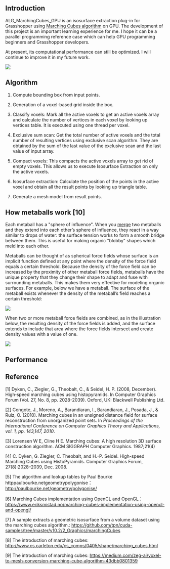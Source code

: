 ## Introduction

ALG_MarchingCubes_GPU is an isosurface extraction plug-in for Grasshopper using [Marching Cubes algorithm](https://en.wikipedia.org/wiki/Marching_cubes) on GPU. The development of this project is an important learning experience for me. I hope it can be a parallel programming reference case which can help GPU programming beginners and Grasshopper developers.

At present, its computational performance can still be optimized. I will continue to improve it in my future work.

![](https://albertlidesign.github.io/post-images/1586082938627.png)

## Algorithm

1. Compute bounding box from input points. 

2. Generation of a voxel-based grid inside the box. 

3. Classify voxels: Mark all the active voxels to get an active voxels array and calculate the number of vertices in each voxel by looking up vertices table. It is executed using one thread per voxel.

4. Exclusive sum scan:  Get the total number of active voxels and the total number of resulting vertices using exclusive scan algorithm. They are obtained by the sum of the last value of the exclusive scan and the last value of input array.

5. Compact voxels: This compacts the active voxels array to get rid of empty voxels. This allows us to execute Isosurface Extraction on only the active voxels.

6. Isosurface extraction: Calculate the position of the points in the active voxel and obtain all the result points by looking up triangle table.

7. Generate a mesh model from result points.

## How metaballs work [10]

Each metaball has a "sphere of influence". When you [merge](https://www.sidefx.com/docs/houdini/nodes/sop/merge.html) two metaballs and they extend into each other’s sphere of influence, they react in a way similar to drops of water: the surface tension works to form a smooth bridge between them. This is useful for making organic "blobby" shapes which meld into each other.

Metaballs can be thought of as spherical force fields whose surface is an implicit function defined at any point where the density of the force field equals a certain threshold. Because the density of the force field can be increased by the proximity of other metaball force fields, metaballs have the unique property that they change their shape to adapt and fuse with surrounding metaballs. This makes them very effective for modeling organic surfaces. For example, below we have a metaball. The surface of the metaball exists whenever the density of the metaball’s field reaches a certain threshold:

![](https://www.sidefx.com/docs/houdini/nodes/images/MetaballFields.jpg)

When two or more metaball force fields are combined, as in the illustration below, the resulting density of the force fields is added, and the surface extends to include that area where the force fields intersect and create density values with a value of one. 

![](https://www.sidefx.com/docs/houdini/nodes/images/MetaballFieldsa.jpg)

## Performance


## Reference

[1] Dyken, C., Ziegler, G., Theobalt, C., & Seidel, H. P. (2008, December). High‐speed marching cubes using histopyramids. In Computer Graphics Forum (Vol. 27, No. 8, pp. 2028-2039). Oxford, UK: Blackwell Publishing Ltd.

[2] Congote, J., Moreno, A., Barandiaran, I., Barandiaran, J., Posada, J., & Ruiz, O. (2010). Marching cubes in an unsigned distance field for surface reconstruction from unorganized point sets. In *Proceedings of the International Conference on Computer Graphics Theory and Applications, vol. 1, pp. 143,147, 2010*.

[3] Lorensen W E, Cline H E. Marching cubes: A high resolution 3D surface construction algorithm. ACM SIGGRAPH Computer Graphics. 1987;21(4)

[4] C. Dyken, G. Ziegler, C. Theobalt, and H.-P. Seidel. High-speed Marching Cubes using HistoPyramids. Computer Graphics Forum, 27(8):2028–2039, Dec. 2008.

[5] The algorithm and lookup tables by Paul Bourke httppaulbourke.netgeometrypolygonise：http://paulbourke.net/geometry/polygonise/

[6] Marching Cubes implementation using OpenCL and OpenGL：https://www.eriksmistad.no/marching-cubes-implementation-using-opencl-and-opengl/

[7] A sample extracts a geometric isosurface from a volume dataset using the marching cubes algorithm.: https://github.com/tpn/cuda-samples/tree/master/v10.2/2_Graphics/marchingCubes

[8] The introduction of marching cubes: http://www.cs.carleton.edu/cs_comps/0405/shape/marching_cubes.html

[9] The introduction of marching cubes: https://medium.com/zeg-ai/voxel-to-mesh-conversion-marching-cube-algorithm-43dbb0801359
